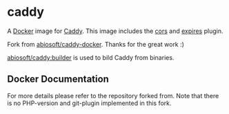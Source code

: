 # caddy

A [Docker](http://docker.com) image for [Caddy](http://caddyserver.com). This image includes the [cors](http://caddyserver.com/docs/http.cors) and [expires](http://caddyserver.com/docs/http.expires) plugin.

Fork from [abiosoft/caddy-docker](https://github.com/abiosoft/caddy-docker). Thanks for the great work :)

[abiosoft/caddy:builder](https://github.com/abiosoft/caddy-docker/blob/master/BUILDER.md) is used to bild Caddy from binaries.

## Docker Documentation
For more details please refer to the repository forked from. Note that there is no PHP-version and git-plugin implemented in this fork.